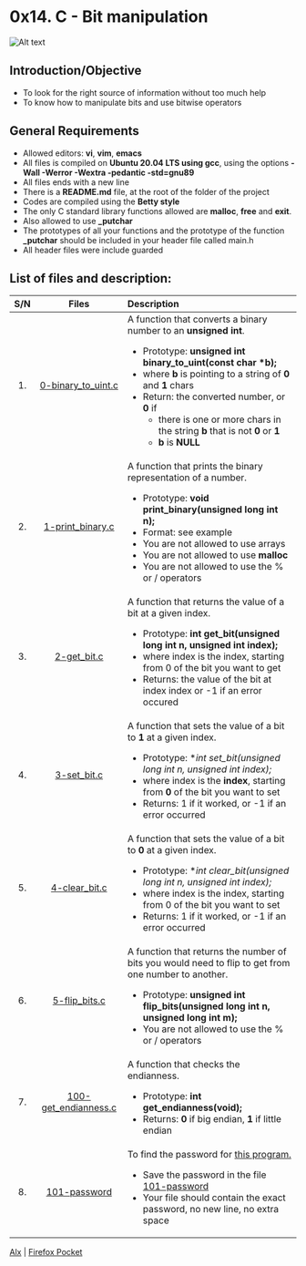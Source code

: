 # 0x14. C - Bit manipulation

![Alt text](/Users/user/Desktop/Dikachi_Html2/Images_Ass/bitwise.png)

## Introduction/Objective
* To look for the right source of information without too much help
* To know how to manipulate bits and use bitwise operators

## General Requirements
* Allowed editors: **vi**, **vim**, **emacs**
* All files is compiled on **Ubuntu 20.04 LTS using gcc**, using the options **-Wall -Werror -Wextra -pedantic -std=gnu89**
* All files ends with a new line
* There is a **README.md** file, at the root of the folder of the project
* Codes are compiled using the **Betty style**
* The only C standard library functions allowed are **malloc**, **free** and **exit**.
* Also allowed to use **_putchar**
* The prototypes of all your functions and the prototype of the function **_putchar** should be included in your header file called main.h
* All header files were include guarded

## List of files and description:
| S/N   |       Files          |        Description  |
|:-----:|:--------------------:|:-------------------|
|1. | [0-binary_to_uint.c](https://github.com/Dikachis/alx-low_level_programming/blob/master/0x14-bit_manipulation/0-binary_to_uint.c) | A function that converts a binary number to an **unsigned int**. <ul><li>Prototype: **unsigned int binary_to_uint(const char *b);**</li><li>where **b** is pointing to a string of **0** and **1** chars</li><li>Return: the converted number, or **0** if<ul><li>there is one or more chars in the string **b** that is not **0** or **1**</li><li>**b** is **NULL**</li></li></ul> |
|2.|[1-print_binary.c](https://github.com/Dikachis/alx-low_level_programming/blob/master/0x14-bit_manipulation/1-print_binary.c) | A function that prints the binary representation of a number. <ul><li>Prototype: **void print_binary(unsigned long int n);**</li><li>Format: see example</li><li>You are not allowed to use arrays</li><li>You are not allowed to use **malloc**</li><li>You are not allowed to use the % or / operators</li></ul>|
|3. |[2-get_bit.c](https://github.com/Dikachis/alx-low_level_programming/blob/master/0x14-bit_manipulation/2-get_bit.c) |A function that returns the value of a bit at a given index. <ul><li>Prototype: **int get_bit(unsigned long int n, unsigned int index);** </li><li>where index is the index, starting from 0 of the bit you want to get</li><li>Returns: the value of the bit at index index or -1 if an error occured</li></ul>|
|4.|[3-set_bit.c](https://github.com/Dikachis/alx-low_level_programming/blob/master/0x14-bit_manipulation/3-set_bit.c) |A function that sets the value of a bit to **1** at a given index. <ul><li>Prototype: **int set_bit(unsigned long int *n, unsigned int index);** </li><li>where index is the **index**, starting from **0** of the bit you want to set</li><li>Returns: 1 if it worked, or -1 if an error occurred</li></ul>|
|5. |[4-clear_bit.c](https://github.com/Dikachis/alx-low_level_programming/blob/master/0x14-bit_manipulation/4-clear_bit.c) | A function that sets the value of a bit to **0** at a given index. <ul><li>Prototype: **int clear_bit(unsigned long int *n, unsigned int index);** </li><li>where index is the index, starting from 0 of the bit you want to set</li><li>Returns: 1 if it worked, or -1 if an error occurred</li></ul> |
|6. |[5-flip_bits.c](https://github.com/Dikachis/alx-low_level_programming/blob/master/0x14-bit_manipulation/5-flip_bits.c) | A  function that returns the number of bits you would need to flip to get from one number to another. <ul><li>Prototype: **unsigned int flip_bits(unsigned long int n, unsigned long int m);** </li><li>You are not allowed to use the % or / operators</li></ul> |
|7. |[100-get_endianness.c](https://github.com/Dikachis/alx-low_level_programming/blob/master/0x14-bit_manipulation/100-get_endianness.c) | A function that checks the endianness.<ul><li>Prototype: **int get_endianness(void);** </li><li>Returns: **0** if big endian, **1** if little endian</li></ul>|
|8. |[101-password](https://github.com/Dikachis/alx-low_level_programming/blob/master/0x14-bit_manipulation/101-password) | To find the password for [this program.](https://github.com/holbertonschool/0x13.c) <ul><li>Save the password in the file [101-password](https://github.com/Dikachis/alx-low_level_programming/blob/master/0x14-bit_manipulation/101-password)</li><li>Your file should contain the exact password, no new line, no extra space</li></ul>|

[Alx](https://alx-intranet.hbtn.io/projects/232#task-1022) | [Firefox Pocket](https://getpocket.com/my-list?src=navbar)
